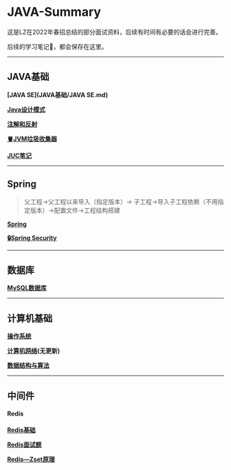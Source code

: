 # JAVA-Summary
这是LZ在2022年春招总结的部分面试资料，后续有时间有必要的话会进行完善。

后续的学习笔记📒，都会保存在这里。

----

## JAVA基础

**[JAVA SE](JAVA基础/JAVA SE.md)**

**[Java设计模式](JAVA基础/Java设计模式.md)**

**[注解和反射](JAVA基础/注解和反射.md)**

**[🪣JVM垃圾收集器](JAVA基础/JVM垃圾收集器.md)**

**[JUC笔记](JAVA基础/JUC笔记.md)**

---

## Spring

> 父工程->父工程以来导入（指定版本）-> 子工程->导入子工程依赖（不用指定版本）->配置文件->工程结构搭建

**[Spring](Spring/Spring.md)**

**[🔒Spring Security](Spring/Spring-Security.md)**

---

## 数据库

**[MySQL数据库](数据库/MySQL数据库.md)**

---

## 计算机基础

**[操作系统](操作系统/操作系统os.md)**

**[计算机网络](计算机网络/计算机网络.md)(无更新)**

**[数据结构与算法](./数据结构与算法/数据结构与算法（Java）.md)**

---

## 中间件

#### Redis

**[Redis基础](Redis/redis.md)**

**[Redis面试题](Redis/redis_面试.md)**

**[Redis—Zset原理](Redis/redis_zset.md)**

